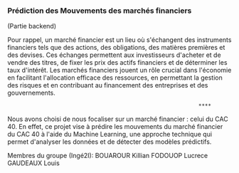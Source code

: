 ### Prédiction des Mouvements des marchés financiers
(Partie backend)

Pour rappel, un marché financier est un lieu où s'échangent des instruments financiers tels que des actions, des obligations, des matières premières et des devises. Ces échanges permettent aux investisseurs d'acheter et de vendre des titres, de fixer les prix des actifs financiers et de déterminer les taux d'intérêt. Les marchés financiers jouent un rôle crucial dans l'économie en facilitant l'allocation efficace des ressources, en permettant la gestion des risques et en contribuant au financement des entreprises et des gouvernements.

                                                                ****

Nous avons choisi de nous focaliser sur un marché financier : celui du CAC 40. 
En effet, ce projet vise à prédire les mouvements du marché financier du CAC 40 à l'aide du Machine Learning, une approche technique qui permet d'analyser les données et de détecter des modèles prédictifs.


Membres du groupe (Ingé2I):
BOUAROUR Killian
FODOUOP Lucrece
GAUDEAUX Louis

